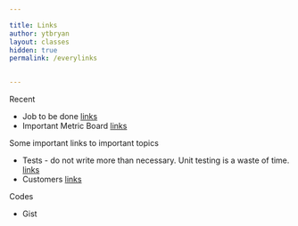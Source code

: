 ```yaml
---

title: Links
author: ytbryan
layout: classes
hidden: true
permalink: /everylinks


---
```


Recent

- Job to be done [links](http://innovatorstoolkit.com/content/technique-1-jobs-be-done)
- Important Metric Board [links](https://twitter.com/ytbryan/status/440884044146814977)

Some important links to important topics

- Tests - do not write more than necessary. Unit testing is a waste of time. [links](/docs/testing.pdf)
- Customers [links](/docs/customers.jpg)

Codes

- Gist []()